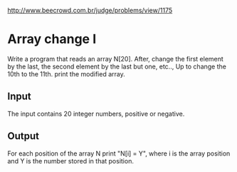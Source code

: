 http://www.beecrowd.com.br/judge/problems/view/1175

# Array change I

Write a program that reads an array N[20]. After, change the first element by
the last, the second element by the last but one, etc.., Up to change the 10th
to the 11th. print the modified array.

## Input

The input contains 20 integer numbers, positive or negative.

## Output

For each position of the array N print "N[i] = Y", where i is the array
position and Y is the number stored in that position.
